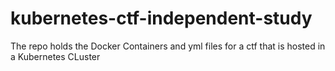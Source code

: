# kubernetes-ctf-independent-study
The repo holds the Docker Containers and yml files for a ctf that is hosted in a Kubernetes CLuster
